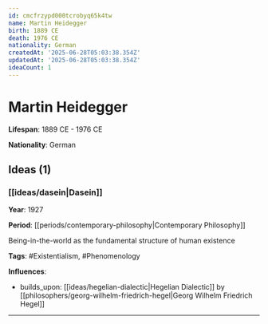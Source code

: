 ```yaml
---
id: cmcfrzypd000tcrobyq65k4tw
name: Martin Heidegger
birth: 1889 CE
death: 1976 CE
nationality: German
createdAt: '2025-06-28T05:03:38.354Z'
updatedAt: '2025-06-28T05:03:38.354Z'
ideaCount: 1
---
```

# Martin Heidegger

**Lifespan**: 1889 CE - 1976 CE

**Nationality**: German

## Ideas (1)

### [[ideas/dasein|Dasein]]

**Year**: 1927

**Period**: [[periods/contemporary-philosophy|Contemporary Philosophy]]

Being-in-the-world as the fundamental structure of human existence

**Tags**: #Existentialism, #Phenomenology

**Influences**:
- builds_upon: [[ideas/hegelian-dialectic|Hegelian Dialectic]] by [[philosophers/georg-wilhelm-friedrich-hegel|Georg Wilhelm Friedrich Hegel]]

---

